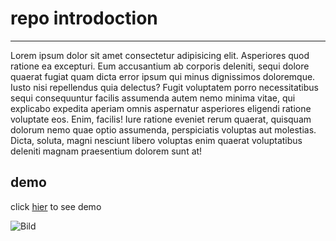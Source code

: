 # repo introdoction

---

Lorem ipsum dolor sit amet consectetur adipisicing elit. Asperiores quod ratione ea excepturi. Eum accusantium ab corporis deleniti, sequi dolore quaerat fugiat quam dicta error ipsum qui minus dignissimos doloremque.
Iusto nisi repellendus quia delectus? Fugit voluptatem porro necessitatibus sequi consequuntur facilis assumenda autem nemo minima vitae, qui explicabo expedita aperiam omnis aspernatur asperiores eligendi ratione voluptate eos. Enim, facilis!
Iure ratione eveniet rerum quaerat, quisquam dolorum nemo quae optio assumenda, perspiciatis voluptas aut molestias. Dicta, soluta, magni nesciunt libero voluptas enim quaerat voluptatibus deleniti magnam praesentium dolorem sunt at!

## demo

click [hier](https://jafar796.github.io/Bild/) to see demo

![Bild](https://hdqwalls.com/milly-alcock-journey-as-supergirl-begins-wallpaper)
